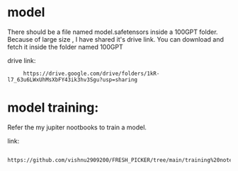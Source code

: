 # model



There should be a file named model.safetensors inside a 100GPT folder. Because of large size , I have shared it's drive link. You can download and fetch it inside the folder named 100GPT

drive link:

         https://drive.google.com/drive/folders/1kR-l7_63u6LWxUhMsXbFY43ik3hv3Sgu?usp=sharing
         
# model training:

Refer the my jupiter nootbooks to train a model.

link:  

         https://github.com/vishnu2909200/FRESH_PICKER/tree/main/training%20notebook



                                                       
